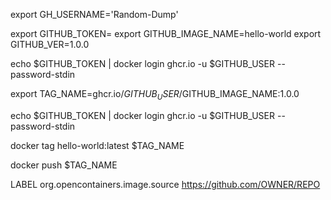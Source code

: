 export GH_USERNAME='Random-Dump'

export GITHUB_TOKEN=
export GITHUB_IMAGE_NAME=hello-world
export GITHUB_VER=1.0.0

echo $GITHUB_TOKEN | docker login ghcr.io -u $GITHUB_USER --password-stdin 

export TAG_NAME=ghcr.io/$GITHUB_USER/$GITHUB_IMAGE_NAME:1.0.0

echo $GITHUB_TOKEN | docker login ghcr.io -u $GITHUB_USER --password-stdin 

docker tag hello-world:latest $TAG_NAME

docker push $TAG_NAME

LABEL org.opencontainers.image.source https://github.com/OWNER/REPO